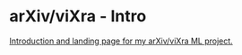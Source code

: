 # arXiv/viXra - Intro

[Introduction and landing page for my arXiv/viXra ML project.](https://garrettgoon.com/arxiv-vixra-intro/)